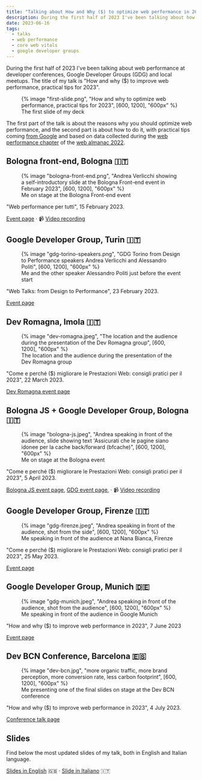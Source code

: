 ```yaml
---
title: "Talking about How and Why ($) to optimize web performance in 2023"
description: During the first half of 2023 I've been talking about how and why to optimise web performance at developer conferences, Google Developer Groups (GDG) and local meetups.
date: 2023-06-16
tags:
  - talks
  - web performance
  - core web vitals
  - google developer groups
---
```


During the first half of 2023 I've been talking about web performance at developer conferences, Google Developer Groups (GDG) and local meetups. The title of my talk is "How and why ($) to improve web performance, practical tips for 2023".

<figure>
{% image "first-slide.png", "How and why to optimize web performance, practical tips for 2023", [600, 1200], "600px" %}
  <figcaption>The first slide of my deck</figcaption>
</figure>

The first part of the talk is about the reasons why you should optimize web performance, and the second part is about how to do it, with practical tips coming [from Google](https://web.dev/top-cwv-2023/) and based on data collected during the [web performance chapter](https://almanac.httparchive.org/en/2022/performance) of the [web almanac 2022](https://almanac.httparchive.org/en/2022/).

## Bologna front-end, Bologna 🇮🇹

<figure>
	{% image "bologna-front-end.png", "Andrea Verlicchi showing a self-introductory slide at the Bologna Front-end event in February 2023", [600, 1200], "600px" %}
	<figcaption>Me on stage at the Bologna Front-end event</figcaption>
</figure>

"Web performance per tutti", <time datetime="2023-02-15">15 February 2023</time>.

[Event page](https://www.meetup.com/it-IT/bologna-front-end/events/291336433/) &middot; 📹 [Video recording](https://www.youtube.com/watch?v=eBBGYyKd7lg)

## Google Developer Group, Turin 🇮🇹

<figure>
	{% image "gdg-torino-speakers.png", "GDG Torino from Design to Performance speakers Andrea Verlicchi and Alessandro Politi", [600, 1200], "600px" %}
	<figcaption>Me and the other speaker Alessandro Politi just before the event start</figcaption>
</figure>

"Web Talks: from Design to Performance", <time datetime="2023-02-23">23 February 2023</time>.

[Event page](https://gdg.community.dev/events/details/google-gdg-torino-presents-web-talks-from-design-to-performance/)

## Dev Romagna, Imola 🇮🇹

<figure>
	{% image "dev-romagna.jpeg", "The location and the audience during the presentation of the Dev Romagna group", [600, 1200], "600px" %}
	<figcaption>The location and the audience during the presentation of the Dev Romagna group</figcaption>
</figure>

"Come e perché ($) migliorare le Prestazioni Web: consigli pratici per il 2023", <time datetime="2023-03-22">22 March 2023</time>.

[Dev Romagna event page](https://www.meetup.com/it-IT/devromagna/events/291862771)

## Bologna JS + Google Developer Group, Bologna 🇮🇹

<figure>
	{% image "bologna-js.jpeg", "Andrea speaking in front of the audience, slide showing text 'Assicurati che le pagine siano idonee per la cache back/forward (bfcache)", [600, 1200], "600px" %}
	<figcaption>Me on stage at the Bologna event</figcaption>
</figure>

"Come e perché ($) migliorare le Prestazioni Web: consigli pratici per il 2023", <time datetime="2023-04-05">5 April 2023</time>.

[Bologna JS event page](https://www.meetup.com/it-IT/bologna-js-meetup/events/292424299/), [GDG event page](https://gdg.community.dev/events/details/google-gdg-bologna-presents-come-e-perche-migliorare-le-prestazioni-web-consigli-pratici-per-il-2023/), &middot; 📹 [Video recording](https://www.youtube.com/watch?v=_UuExM3NhaA)

## Google Developer Group, Firenze 🇮🇹

<figure>
	{% image "gdg-firenze.jpeg", "Andrea speaking in front of the audience, shot from the side", [600, 1200], "600px" %}
	<figcaption>Me speaking in front of the audience at Nana Bianca, Firenze</figcaption>
</figure>

"Come e perché ($) migliorare le Prestazioni Web: consigli pratici per il 2023", <time datetime="2023-05-25">25 May 2023</time>.

[Event page](https://gdg.community.dev/events/details/google-gdg-firenze-presents-come-e-perche-migliorare-le-prestazioni-web/)

## Google Developer Group, Munich 🇩🇪

<figure>
	{% image "gdg-munich.jpeg", "Andrea speaking in front of the audience, shot from the audience", [600, 1200], "600px" %}
	<figcaption>Me speaking in front of the audience in Google Munich</figcaption>
</figure>

"How and why ($) to improve web performance in 2023", <time datetime="2023-06-07">7 June 2023</time>

[Event page](https://gdg.community.dev/events/details/google-gdg-munich-presents-web-performance-meetup/)

## Dev BCN Conference, Barcelona 🇪🇸

<figure>
	{% image "dev-bcn.jpg", "more organic traffic, more brand perception, more conversion rate, less carbon footprint", [600, 1200], "600px" %}
	<figcaption>Me presenting one of the final slides on stage at the Dev BCN conference</figcaption>
</figure>

"How and why ($) to improve web performance in 2023", <time datetime="2023-07-04">4 July 2023</time>.

[Conference talk page](https://www.devbcn.com/talk/457013)

## Slides

Find below the most updated slides of my talk, both in English and Italian language.

[Slides in English](/pdf/how-why-improve-web-performance-practical-tips-2023.pdf) 🇬🇧 &middot; [Slide in Italiano](/pdf/come-perche-migliorare-prestazioni-web-consigli-pratici-2023.pdf) 🇮🇹
